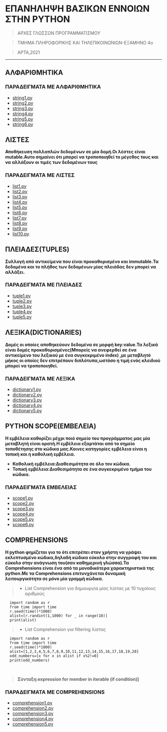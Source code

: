 # ΕΠΑΝΗΛΗΨΗ ΒΑΣΙΚΩΝ ΕΝΝΟΙΩΝ ΣΤΗΝ PYTHON

> ΑΡΧΕΣ ΓΛΩΣΣΩΝ ΠΡΟΓΡΑΜΜΑΤΙΣΜΟΥ
 
> ΤΜΗΜΑ ΠΛΗΡΟΦΟΡΙΚΗΣ ΚΑΙ ΤΗΛΕΠΙΚΟΙΝΩΝΙΩΝ-ΕΞΑΜΗΝΟ 4ο

> ΑΡΤΑ,2021

---

## ΑΛΦΑΡΙΘΜΗΤΙΚΑ

### ΠΑΡΑΔΕΙΓΜΑΤΑ ΜΕ ΑΛΦΑΡΙΘΜΗΤΙΚΑ
  
  * [string1.py](STRINGS/string1.py)
  * [string2.py](STRINGS/string2.py)
  * [string3.py](STRINGS/string3.py)
  * [string4.py](STRINGS/string4.py)
  * [string5.py](STRINGS/string5.py)
  * [string6.py](STRINGS/string6.py)

## ΛΙΣΤΕΣ

**Αποθήκευση πολλαπλών δεδομένων σε μία δομή.Οι λέστες είναι mutable.Αυτο σημαίνει ότι μπορεί να τροποποιηθεί το μέγεθος τους και να αλλάξουν οι τιμές των δεδομένων τους**

### ΠΑΡΑΔΕΙΓΜΑΤΑ ΜΕ ΛΙΣΤΕΣ

* [list1.py](LISTS/list1.py)
* [list2.py](LISTS/list2.py)
* [list3.py](LISTS/list3.py)
* [list4.py](LISTS/list4.py)
* [list5.py](LISTS/list5.py)
* [list6.py](LISTS/list6.py)
* [list7.py](LISTS/list7.py)
* [list8.py](LISTS/list8.py)
* [list9.py](LISTS/list9.py)
* [list10.py](LISTS/list10.py)

## ΠΛΕΙΑΔΕΣ(TUPLES)

**Συλλογή από αντικείμενα που είναι προκαθορισμένο και immutable.Τα δεδομένα και το πλήθος των δεδομένων μίας πλειάδας δεν μπορεί να αλλάξει.**

### ΠΑΡΑΔΕΙΓΜΑΤΑ ΜΕ ΠΛΕΙΑΔΕΣ
* [tuple1.py](TUPLES/tuple1.py)
* [tuple2.py](TUPLES/tuple2.py)
* [tuple3.py](TUPLES/tuple3.py)
* [tuple4.py](TUPLES/tuple4.py)
* [tuple5.py](TUPLES/tuple5.py)

## ΛΕΞΙΚΑ(DICTIONARIES)

**Δομές οι οποίες αποθηκεύουν δεδομένα σε μορφή key:value.Τα λεξικά είναι δομές προκαθορισμένες(Μπορείς να ανεφερθεί σε ένα αντικείμενο του λεξικού με ένα συγκεκριμένο index) ,με μεταβλητό μήκος οι οποίες δεν επιτρέπουν διπλότυπα,ωστόσο η τιμή ενός κλειδιού μπορεί να τροποποιηθεί.**

### ΠΑΡΑΔΕΙΓΜΑΤΑ ΜΕ ΛΕΞΙΚΑ

* [dictionary1.py](DICTIONARIES/dictionary1.py)
* [dictionary2.py](DICTIONARIES/dictionary2.py)
* [dictionary3.py](DICTIONARIES/dictionary3.py)
* [dictionary4.py](DICTIONARIES/dictionary4.py)
* [dictionary5.py](DICTIONARIES/dictionary5.py)

## PYTHON SCOPE(ΕΜΒΕΛΕΙΑ)

**Η εμβέλεια καθορίζει μέχρι ποιό σημείο του προγράμματος μας μία μεταβλητή είναι ορατή.Η εμβέλεια εξαρτάται από το σημείο τοποθέτησης στο κώδικα μας.Κοινες κατηγορίες εμβέλεια είναι η τοπική και η καθολική εμβέλεια.**
 
* **Καθολική εμβέλεια:Διαθεσιμότητα σε όλο τον κώδικα.**
* **Τοπική εμβέλεια:Διαθεσιμότητα σε ένα συγκεκριμένο τμήμα του κώδικα.**

### ΠΑΡΑΔΕΙΓΜΑΤΑ ΕΜΒΕΛΕΙΑΣ

* [scope1.py](SCOPE/scope1.py)
* [scope2.py](SCOPE/scope2.py)
* [scope3.py](SCOPE/scope3.py)
* [scope4.py](SCOPE/scope4.py)
* [scope5.py](SCOPE/scope5.py)
* [scope6.py](SCOPE/scope6.py)

## COMPREHENSIONS

**Η python φημίζεται για το ότι επιτρέπει στον χρήστη να γράψει εκλεπτυσμένο κώδικα,δηλαδή κώδικα εύκολο στην συγγραφή του και εύκολο στην ανάγνωση του(σαν καθημερινή γλώσσα).Τα Comprehensions είναι ένα  από τα μοναδικότερα χαρακτηριστικά της python.Με τα Comprehensions επιτυνχάνεται δυναμική λειτουργικότητα σε μόνο μία γραμμή κώδικα.**

  > * List Comprehension για δημιουργία μίας λίστας με 10 τυχαίους αριθμούς
  ```
    import random as r
    from time import time
    r.seed(time()*1000)
    alist=[r.randint(1,1000) for _ in range(10)]
    print(alist)
  ```
  
  > * List Comprehension για filtering λίστας

  ```
    import random as r
    from time import time
    r.seed(time()*1000)
    alist=[1,2,3,4,5,6,7,8,9,10,11,12,13,14,15,16,17,18,19,20]
    odd_numbers=[x for x in alist if x%2!=0]
    print(odd_numbers)
  ```


  <br>


  >**Σύνταξη:expression for member in iterable (if condition)]**


### ΠΑΡΑΔΕΙΓΜΑΤΑ ΜΕ COMPREHENSIONS

* [comprehension1.py](COMPREHENSIONS/comprehension1.py)
* [comprehension2.py](COMPREHENSIONS/comprehension2.py)
* [comprehension3.py](COMPREHENSIONS/comprehension3.py)
* [comprehension4.py](COMPREHENSIONS/comprehension4.py)
* [comprehension5.py](COMPREHENSIONS/comprehension5.py)

 






